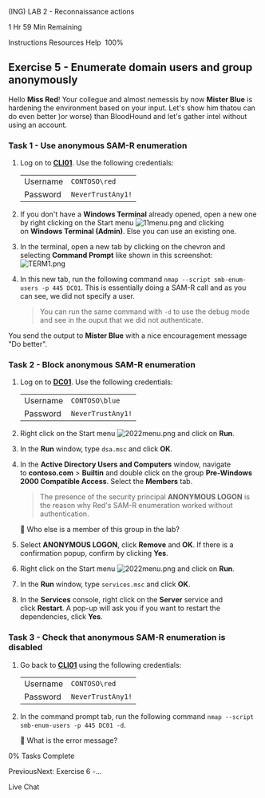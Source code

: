 
(ING) LAB 2 - Reconnaissance actions

1 Hr 59 Min Remaining

Instructions Resources Help  100%

## Exercise 5 - Enumerate domain users and group anonymously

Hello **Miss Red**! Your collegue and almost nemessis by now **Mister Blue** is hardening the environment based on your input. Let's show him thatou can do even better )or worse) than BloodHound and let's gather intel without using an account.

### Task 1 - Use anonymous SAM-R enumeration

1. Log on to **[CLI01](https://labclient.labondemand.com/Instructions/4c26088d-9e1a-4cc0-8086-b2c2d5f57de4?rc=10#)**. Use the following credentials:
    
    |||
    |---|---|
    |Username|`CONTOSO\red`|
    |Password|`NeverTrustAny1!`|
    
2. If you don't have a **Windows Terminal** already opened, open a new one by right clicking on the Start menu ![11menu.png](https://labondemand.blob.core.windows.net/content/lab127178/11menu.png) and clicking on **Windows Terminal (Admin)**. Else you can use an existing one.
    
3. In the terminal, open a new tab by clicking on the chevron and selecting **Command Prompt** like shown in this screenshot:  
    ![TERM1.png](https://labondemand.blob.core.windows.net/content/lab127178/TERM1.png)
    
4. In this new tab, run the following command `nmap --script smb-enum-users -p 445 DC01`. This is essentially doing a SAM-R call and as you can see, we did not specify a user.
    
    > You can run the same command with `-d` to use the debug mode and see in the ouput that we did not authenticate.
    

You send the output to **Mister Blue** with a nice encouragement message "Do better".

### Task 2 - Block anonymous SAM-R enumeration

1. Log on to **[DC01](https://labclient.labondemand.com/Instructions/4c26088d-9e1a-4cc0-8086-b2c2d5f57de4?rc=10#)**. Use the following credentials:
    
    |||
    |---|---|
    |Username|`CONTOSO\blue`|
    |Password|`NeverTrustAny1!`|
    
2. Right click on the Start menu ![2022menu.png](https://labondemand.blob.core.windows.net/content/lab127178/2022menu.png) and click on **Run**.
    
3. In the **Run** window, type `dsa.msc` and click **OK**.
    
4. In the **Active Directory Users and Computers** window, navigate to **contoso.com** > **Builtin** and double click on the group **Pre-Windows 2000 Compatible Access**. Select the **Members** tab.
    
    > The presence of the security principal **ANONYMOUS LOGON** is the reason why Red's SAM-R enumeration worked without authentication.
    
    📝 Who else is a member of this group in the lab?
    
5. Select **ANONYMOUS LOGON**, click **Remove** and **OK**. If there is a confirmation popup, confirm by clicking **Yes**.
    
6. Right click on the Start menu ![2022menu.png](https://labondemand.blob.core.windows.net/content/lab127178/2022menu.png) and click on **Run**.
    
7. In the **Run** window, type `services.msc` and click **OK**.
    
8. In the **Services** console, right click on the **Server** service and click **Restart**. A pop-up will ask you if you want to restart the dependencies, click **Yes**.
    

### Task 3 - Check that anonymous SAM-R enumeration is disabled

1. Go back to **[CLI01](https://labclient.labondemand.com/Instructions/4c26088d-9e1a-4cc0-8086-b2c2d5f57de4?rc=10#)** using the following credentials:
    
    |||
    |---|---|
    |Username|`CONTOSO\red`|
    |Password|`NeverTrustAny1!`|
    
2. In the command prompt tab, run the following command `nmap --script smb-enum-users -p 445 DC01 -d`.
    
    📝 What is the error message?
    

0% Tasks Complete

PreviousNext: Exercise 6 -...

Live Chat
